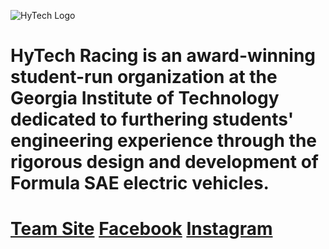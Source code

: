 ![HyTech Logo](https://hytechracing.gatech.edu/images/hytech_logo.png)

# HyTech Racing is an award-winning student-run organization at the Georgia Institute of Technology dedicated to furthering students' engineering experience through the rigorous design and development of Formula SAE electric vehicles.

# [Team Site](https://hytechracing.gatech.edu/) [Facebook](https://www.facebook.com/HyTechRacing/) [Instagram](https://www.instagram.com/hytech.racing/)

